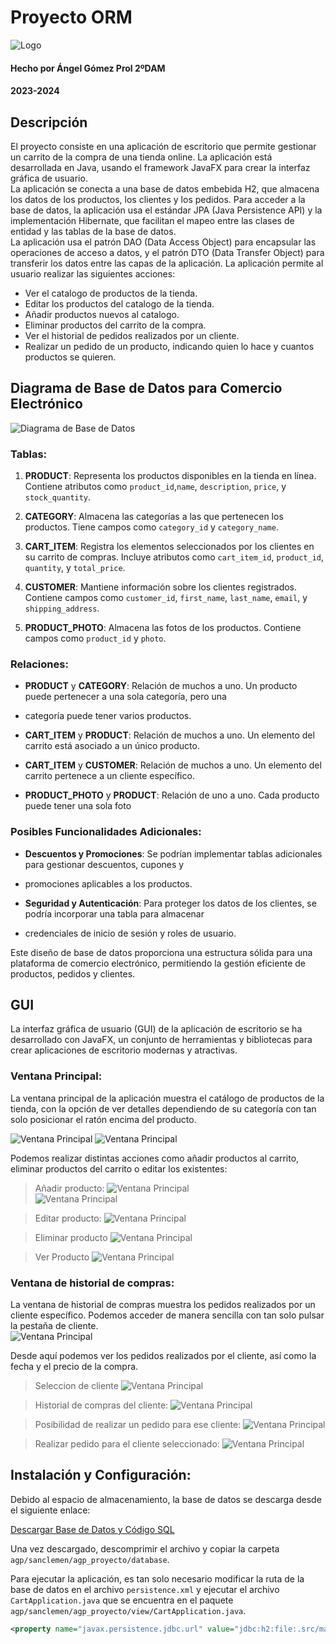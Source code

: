 # Proyecto ORM
![Logo](src/main/resources/IMG/Icon.png)  
#### Hecho por Ángel Gómez Prol  2ºDAM
#### 2023-2024
## Descripción
El proyecto consiste en una aplicación de escritorio que permite gestionar un carrito de la compra de una tienda online. 
La aplicación está desarrollada en Java, usando el framework JavaFX para crear la interfaz gráfica de usuario.  
La aplicación se conecta a una base de datos embebida H2, que almacena los datos de los productos, los clientes y 
los pedidos. Para acceder a la base de datos, la aplicación usa el estándar JPA (Java Persistence API) y la 
implementación Hibernate, que facilitan el mapeo entre las clases de entidad y las tablas de la base de datos.  
La aplicación usa el patrón DAO (Data Access Object) para encapsular las operaciones de acceso a datos, y el patrón 
DTO (Data Transfer Object) para transferir los datos entre las capas de la aplicación. La aplicación permite al usuario 
realizar las siguientes acciones:

- Ver el catalogo de productos de la tienda.
- Editar los productos del catalogo de la tienda.
- Añadir productos nuevos al catalogo.
- Eliminar productos del carrito de la compra.
- Ver el historial de pedidos realizados por un cliente.
- Realizar un pedido de un producto, indicando quien lo hace y cuantos productos se quieren.

## Diagrama de Base de Datos para Comercio Electrónico  
![Diagrama de Base de Datos](src/main/resources/IMG/Diagrama_ER.png)  
### Tablas:   

1. **PRODUCT**: Representa los productos disponibles en la tienda en línea. Contiene atributos como `product_id`,`name`, `description`, `price`, y `stock_quantity`.

2. **CATEGORY**: Almacena las categorías a las que pertenecen los productos. Tiene campos como `category_id` y `category_name`.

3. **CART_ITEM**: Registra los elementos seleccionados por los clientes en su carrito de compras. Incluye atributos como `cart_item_id`, `product_id`, `quantity`, y `total_price`.

4. **CUSTOMER**: Mantiene información sobre los clientes registrados. Contiene campos como `customer_id`, `first_name`, `last_name`, `email`, y `shipping_address`.
5. **PRODUCT_PHOTO**: Almacena las fotos de los productos. Contiene campos como `product_id`  y `photo`.


### **Relaciones:**

- **PRODUCT** y **CATEGORY**: Relación de muchos a uno. Un producto puede pertenecer a una sola categoría, pero una 
- categoría puede tener varios productos.

- **CART_ITEM** y **PRODUCT**: Relación de muchos a uno. Un elemento del carrito está asociado a un único producto.

- **CART_ITEM** y **CUSTOMER**: Relación de muchos a uno. Un elemento del carrito pertenece a un cliente específico.

- **PRODUCT_PHOTO** y **PRODUCT**: Relación de uno a uno. Cada producto puede tener una sola foto

### **Posibles Funcionalidades Adicionales:**

- **Descuentos y Promociones**: Se podrían implementar tablas adicionales para gestionar descuentos, cupones y 
- promociones aplicables a los productos.

- **Seguridad y Autenticación**: Para proteger los datos de los clientes, se podría incorporar una tabla para almacenar 
- credenciales de inicio de sesión y roles de usuario.

Este diseño de base de datos proporciona una estructura sólida para una plataforma de comercio electrónico, permitiendo 
la gestión eficiente de productos, pedidos y clientes.

## GUI
La interfaz gráfica de usuario (GUI) de la aplicación de escritorio se ha desarrollado con JavaFX, un conjunto 
de herramientas y bibliotecas para crear aplicaciones de escritorio modernas y atractivas.

### **Ventana Principal:**
La ventana principal de la aplicación muestra el catálogo de productos de la tienda, con la opción de ver detalles
dependiendo de su categoría con tan solo posicionar el ratón encima del producto.  

![Ventana Principal](src/main/resources/IMG/product1.png)
![Ventana Principal](src/main/resources/IMG/product7.png)  

Podemos realizar distintas acciones como añadir productos al carrito, eliminar productos del carrito o editar 
los existentes:  



> Añadir producto:
![Ventana Principal](src/main/resources/IMG/product2.png)  
![Ventana Principal](src/main/resources/IMG/product3.png)

> Editar producto:
![Ventana Principal](src/main/resources/IMG/product4.png)  

> Eliminar producto
![Ventana Principal](src/main/resources/IMG/product5.png)

> Ver Producto
![Ventana Principal](src/main/resources/IMG/product6.png)

### **Ventana de historial de compras:**
La ventana de historial de compras muestra los pedidos realizados por un cliente específico. Podemos acceder de manera
sencilla con tan solo pulsar la pestaña de cliente.  
![Ventana Principal](src/main/resources/IMG/clientes1.png)  

Desde aquí podemos ver los pedidos realizados por el cliente, así como la fecha y el precio de la compra.  


> Seleccion de cliente
![Ventana Principal](src/main/resources/IMG/clientes2.png)  

> Historial de compras del cliente:
![Ventana Principal](src/main/resources/IMG/clientes3.png)

> Posibilidad de realizar un pedido para ese cliente:
![Ventana Principal](src/main/resources/IMG/clientes4.png)

> Realizar pedido para el cliente seleccionado: 
![Ventana Principal](src/main/resources/IMG/clientes5.png)  


## **Instalación y Configuración:**

Debido al espacio de almacenamiento, la base de datos se descarga desde el siguiente enlace:   

[Descargar Base de Datos y Código SQL](https://drive.google.com/file/d/176MF68O3Iw7mfduDsrWFWsTgxjWdQADd/view?usp=sharing)

Una vez descargado, descomprimir el archivo y copiar la carpeta `agp/sanclemen/agp_proyecto/database`.

Para ejecutar la aplicación, es tan solo necesario modificar la ruta  de  la base de datos en el archivo `persistence.xml`
y ejecutar el archivo `CartApplication.java` que se encuentra en el paquete `agp/sanclemen/agp_proyecto/view/CartApplication.java`.
  
```xml
<property name="javax.persistence.jdbc.url" value="jdbc:h2:file:.src/main/java/agp/sanclemen/agp_proyecto/database/agp_proyecto"/>
```




